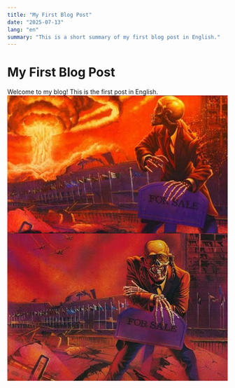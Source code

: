 ```yaml
---
title: "My First Blog Post"
date: "2025-07-13"
lang: "en"
summary: "This is a short summary of my first blog post in English."
---
```


# My First Blog Post

Welcome to my blog! This is the first post in English.
![My screenshot](/blog/img/скелет.png)